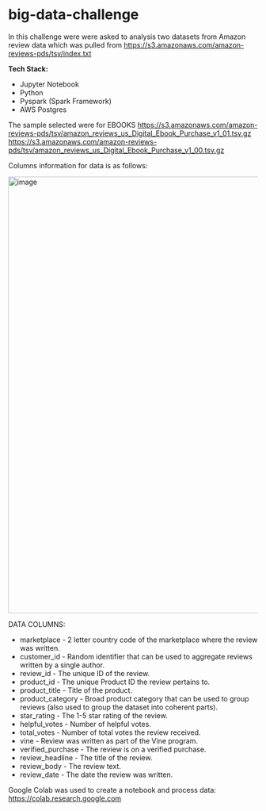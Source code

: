 # big-data-challenge

In this challenge were were asked to analysis two datasets from Amazon review data which was pulled from 
https://s3.amazonaws.com/amazon-reviews-pds/tsv/index.txt

**Tech Stack:**
* Jupyter Notebook
* Python
* Pyspark (Spark Framework)
* AWS Postgres

The sample selected were for EBOOKS https://s3.amazonaws.com/amazon-reviews-pds/tsv/amazon_reviews_us_Digital_Ebook_Purchase_v1_01.tsv.gz https://s3.amazonaws.com/amazon-reviews-pds/tsv/amazon_reviews_us_Digital_Ebook_Purchase_v1_00.tsv.gz

Columns information for data is as follows:

<img width="880" alt="image" src="https://user-images.githubusercontent.com/75756974/201268536-8ca6791c-e5e9-434a-bfba-9c5b322cbbcb.png">

DATA COLUMNS:
* marketplace - 2 letter country code of the marketplace where the review was written. 
* customer_id - Random identifier that can be used to aggregate reviews written by a single author. 
* review_id - The unique ID of the review.
* product_id - The unique Product ID the review pertains to. 
* product_title - Title of the product. 
* product_category - Broad product category that can be used to group reviews (also used to group the dataset into coherent parts). 
* star_rating - The 1-5 star rating of the review. 
* helpful_votes - Number of helpful votes. 
* total_votes - Number of total votes the review received. 
* vine - Review was written as part of the Vine program. 
* verified_purchase - The review is on a verified purchase. 
* review_headline - The title of the review.
* review_body - The review text. 
* review_date - The date the review was written.

Google Colab was used to create a notebook and process data: https://colab.research.google.com
